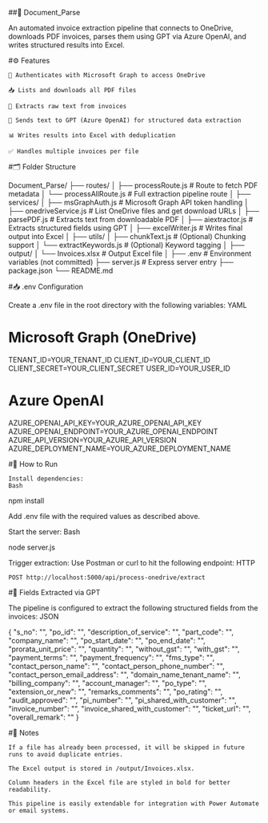##📄 Document_Parse

An automated invoice extraction pipeline that connects to OneDrive, downloads PDF invoices, parses them using GPT via Azure OpenAI, and writes structured results into Excel.

#⚙️ Features

    🔐 Authenticates with Microsoft Graph to access OneDrive

    📥 Lists and downloads all PDF files

    📄 Extracts raw text from invoices

    🤖 Sends text to GPT (Azure OpenAI) for structured data extraction

    📊 Writes results into Excel with deduplication

    ✅ Handles multiple invoices per file

#🗂️ Folder Structure

Document_Parse/
├── routes/
│   ├── processRoute.js               # Route to fetch PDF metadata
│   └── processAllRoute.js           # Full extraction pipeline route
│
├── services/
│   ├── msGraphAuth.js               # Microsoft Graph API token handling
│   ├── onedriveService.js           # List OneDrive files and get download URLs
│   ├── parsePDF.js                  # Extracts text from downloadable PDF
│   ├── aiextractor.js               # Extracts structured fields using GPT
│   ├── excelWriter.js               # Writes final output into Excel
│
├── utils/
│   ├── chunkText.js                 # (Optional) Chunking support
│   └── extractKeywords.js           # (Optional) Keyword tagging
│
├── output/
│   └── Invoices.xlsx                # Output Excel file
│
├── .env                             # Environment variables (not committed)
├── server.js                        # Express server entry
├── package.json
└── README.md

#📥 .env Configuration

Create a .env file in the root directory with the following variables:
YAML

# Microsoft Graph (OneDrive)
TENANT_ID=YOUR_TENANT_ID
CLIENT_ID=YOUR_CLIENT_ID
CLIENT_SECRET=YOUR_CLIENT_SECRET
USER_ID=YOUR_USER_ID

# Azure OpenAI
AZURE_OPENAI_API_KEY=YOUR_AZURE_OPENAI_API_KEY
AZURE_OPENAI_ENDPOINT=YOUR_AZURE_OPENAI_ENDPOINT
AZURE_API_VERSION=YOUR_AZURE_API_VERSION
AZURE_DEPLOYMENT_NAME=YOUR_AZURE_DEPLOYMENT_NAME

#🚀 How to Run

    Install dependencies:
    Bash

npm install

Add .env file with the required values as described above.

Start the server:
Bash

node server.js

Trigger extraction:
Use Postman or curl to hit the following endpoint:
HTTP

    POST http://localhost:5000/api/process-onedrive/extract

#🧠 Fields Extracted via GPT

The pipeline is configured to extract the following structured fields from the invoices:
JSON

{
  "s_no": "",
  "po_id": "",
  "description_of_service": "",
  "part_code": "",
  "company_name": "",
  "po_start_date": "",
  "po_end_date": "",
  "prorata_unit_price": "",
  "quantity": "",
  "without_gst": "",
  "with_gst": "",
  "payment_terms": "",
  "payment_frequency": "",
  "fms_type": "",
  "contact_person_name": "",
  "contact_person_phone_number": "",
  "contact_person_email_address": "",
  "domain_name_tenant_name": "",
  "billing_company": "",
  "account_manager": "",
  "po_type": "",
  "extension_or_new": "",
  "remarks_comments": "",
  "po_rating": "",
  "audit_approved": "",
  "pi_number": "",
  "pi_shared_with_customer": "",
  "invoice_number": "",
  "invoice_shared_with_customer": "",
  "ticket_url": "",
  "overall_remark": ""
}

#📝 Notes

    If a file has already been processed, it will be skipped in future runs to avoid duplicate entries.

    The Excel output is stored in /output/Invoices.xlsx.

    Column headers in the Excel file are styled in bold for better readability.

    This pipeline is easily extendable for integration with Power Automate or email systems.

